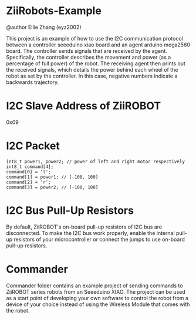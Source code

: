 # ZiiRobots-Example
@author Ellie Zhang (eyz2002)

This project is an example of how to use the I2C communication protocol between a controller seeeduino xiao board and an agent arduino mega2560 board.
The controller sends signals that are received by the agent. Specifically, the controller describes the movement and power (as a percentage of full power) of the robot.
The receiving agent then prints out the received signals, which details the power behind each wheel of the robot as set by the controller. In this case, negative numbers indicate a backwards trajectory. 

# I2C Slave Address of ZiiROBOT
0x09
# I2C Packet
```
int8_t power1, power2; // power of left and right motor respectively
int8_t command[4];
command[0] = 'l';
command[1] = power1; // [-100, 100]
command[2] = 'r';
command[3] = power2; // [-100, 100]
```
# I2C Bus Pull-Up Resistors
By default, ZiiROBOT's on-board pull-up resistors of I2C bus are disconnected. To make the I2C bus work properly, enable the internal pull-up resistors of your microcontroller or connect the jumps to use on-board pull-up resistors.
# Commander
Commander folder contains an example project of sending commands to ZiiROBOT series robots from an Seeeduino XIAO. The project can be used as a start point of developing your own software to control the robot from a device of your choice instead of using the Wireless Module that comes with the robot. 